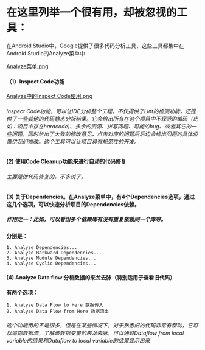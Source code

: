 # 在这里列举一个很有用，却被忽视的工具：

在Android Studio中，Google提供了很多代码分析工具，这些工具都集中在Android Studio的Analyze菜单中

[Analyze菜单.png](https://github.com/AweiLoveAndroid/The-pit-of-the-Android-Studio/blob/master/pic/Analyze%E8%8F%9C%E5%8D%95.png)

#### （1）Inspect Code功能

[Analyze中的Inspect Code使用.png](https://github.com/AweiLoveAndroid/The-pit-of-the-Android-Studio/blob/master/pic/Analyze%E4%B8%AD%E7%9A%84Inspect%20Code%E4%BD%BF%E7%94%A8.png)

###### Inspect Code功能，可以让IDE分析整个工程，不仅提供了Lint的检测功能，还提供了一些其他的代码静态分析结果。它会给出所有在这个项目中不规范的编码（比如：项目中存在hardcode)、多余的资源、拼写问题、可能的bug、或者其它的一些问题，同时给出了大致的修改意见，点击对应的问题后后边会给出问题的具体位置供我们修改。这个工具可以让项目具有规范性的开发。

#### (2) 使用Code Cleanup功能来进行自动的代码修复

###### 主要是做代码修复的，不多说了。

#### (3) 关于Dependencies。在Analyze菜单中，有4个Dependencies选项，通过这几个选项，可以快速分析项目的Dependencies依赖。

##### 作用之一：比如，可以看出多个依赖库有没有重复依赖同一个库等。

**分别是：**

    1. Analyze Dependencies...
    2. Analyze Barkward Dependencies...
    3. Analyze Module Dependencies...
    4. Analyze Cyclic Dependencies...

#### (4) Analyze Data flow 分析数据的来龙去脉（特别适用于查看旧代码）

**有两个选项：**

    1. Analyze Data Flow to Here 数据传入
    2. Analyze Data Flow from Here 数据流出

###### 这个功能用的不是很多，但是在某些情况下，对于熟悉旧的代码非常有帮助，它可以追踪数据流，了解该数据变量的来龙去脉，可以通过Dataflow from local variable的结果和Dataflow to local variable的结果显示出来